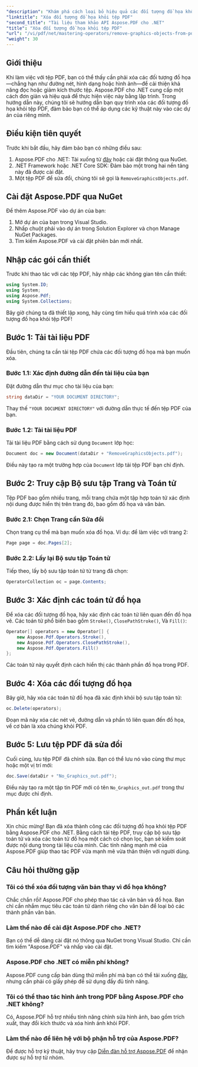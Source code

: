 ```yaml
---
"description": "Khám phá cách loại bỏ hiệu quả các đối tượng đồ họa không mong muốn khỏi tệp PDF của bạn bằng Aspose.PDF cho .NET trong hướng dẫn toàn diện này. Cho dù bạn muốn cải thiện khả năng đọc tài liệu hay giảm kích thước tệp."
"linktitle": "Xóa đối tượng đồ họa khỏi tệp PDF"
"second_title": "Tài liệu tham khảo API Aspose.PDF cho .NET"
"title": "Xóa đối tượng đồ họa khỏi tệp PDF"
"url": "/vi/pdf/net/mastering-operators/remove-graphics-objects-from-pdf-file/"
"weight": 30
---
```


## Giới thiệu

Khi làm việc với tệp PDF, bạn có thể thấy cần phải xóa các đối tượng đồ họa—chẳng hạn như đường nét, hình dạng hoặc hình ảnh—để cải thiện khả năng đọc hoặc giảm kích thước tệp. Aspose.PDF cho .NET cung cấp một cách đơn giản và hiệu quả để thực hiện việc này bằng lập trình. Trong hướng dẫn này, chúng tôi sẽ hướng dẫn bạn quy trình xóa các đối tượng đồ họa khỏi tệp PDF, đảm bảo bạn có thể áp dụng các kỹ thuật này vào các dự án của riêng mình.

## Điều kiện tiên quyết

Trước khi bắt đầu, hãy đảm bảo bạn có những điều sau:

1. Aspose.PDF cho .NET: Tải xuống từ [đây](https://releases.aspose.com/pdf/net/) hoặc cài đặt thông qua NuGet.
2. .NET Framework hoặc .NET Core SDK: Đảm bảo một trong hai nền tảng này đã được cài đặt.
3. Một tệp PDF để sửa đổi, chúng tôi sẽ gọi là `RemoveGraphicsObjects.pdf`.

## Cài đặt Aspose.PDF qua NuGet

Để thêm Aspose.PDF vào dự án của bạn:

1. Mở dự án của bạn trong Visual Studio.
2. Nhấp chuột phải vào dự án trong Solution Explorer và chọn Manage NuGet Packages.
3. Tìm kiếm Aspose.PDF và cài đặt phiên bản mới nhất.

## Nhập các gói cần thiết

Trước khi thao tác với các tệp PDF, hãy nhập các không gian tên cần thiết:

```csharp
using System.IO;
using System;
using Aspose.Pdf;
using System.Collections;
```

Bây giờ chúng ta đã thiết lập xong, hãy cùng tìm hiểu quá trình xóa các đối tượng đồ họa khỏi tệp PDF!

## Bước 1: Tải tài liệu PDF

Đầu tiên, chúng ta cần tải tệp PDF chứa các đối tượng đồ họa mà bạn muốn xóa.

### Bước 1.1: Xác định đường dẫn đến tài liệu của bạn

Đặt đường dẫn thư mục cho tài liệu của bạn:

```csharp
string dataDir = "YOUR DOCUMENT DIRECTORY";
```

Thay thế `"YOUR DOCUMENT DIRECTORY"` với đường dẫn thực tế đến tệp PDF của bạn.

### Bước 1.2: Tải tài liệu PDF

Tải tài liệu PDF bằng cách sử dụng `Document` lớp học:

```csharp
Document doc = new Document(dataDir + "RemoveGraphicsObjects.pdf");
```

Điều này tạo ra một trường hợp của `Document` lớp tải tệp PDF bạn chỉ định.

## Bước 2: Truy cập Bộ sưu tập Trang và Toán tử

Tệp PDF bao gồm nhiều trang, mỗi trang chứa một tập hợp toán tử xác định nội dung được hiển thị trên trang đó, bao gồm đồ họa và văn bản.

### Bước 2.1: Chọn Trang cần Sửa đổi

Chọn trang cụ thể mà bạn muốn xóa đồ họa. Ví dụ: để làm việc với trang 2:

```csharp
Page page = doc.Pages[2];
```

### Bước 2.2: Lấy lại Bộ sưu tập Toán tử

Tiếp theo, lấy bộ sưu tập toán tử từ trang đã chọn:

```csharp
OperatorCollection oc = page.Contents;
```

## Bước 3: Xác định các toán tử đồ họa

Để xóa các đối tượng đồ họa, hãy xác định các toán tử liên quan đến đồ họa vẽ. Các toán tử phổ biến bao gồm `Stroke()`, `ClosePathStroke()`, Và `Fill()`:

```csharp
Operator[] operators = new Operator[] {
    new Aspose.Pdf.Operators.Stroke(),
    new Aspose.Pdf.Operators.ClosePathStroke(),
    new Aspose.Pdf.Operators.Fill()
};
```

Các toán tử này quyết định cách hiển thị các thành phần đồ họa trong PDF.

## Bước 4: Xóa các đối tượng đồ họa

Bây giờ, hãy xóa các toán tử đồ họa đã xác định khỏi bộ sưu tập toán tử:

```csharp
oc.Delete(operators);
```

Đoạn mã này xóa các nét vẽ, đường dẫn và phần tô liên quan đến đồ họa, về cơ bản là xóa chúng khỏi PDF.

## Bước 5: Lưu tệp PDF đã sửa đổi

Cuối cùng, lưu tệp PDF đã chỉnh sửa. Bạn có thể lưu nó vào cùng thư mục hoặc một vị trí mới:

```csharp
doc.Save(dataDir + "No_Graphics_out.pdf");
```

Điều này tạo ra một tập tin PDF mới có tên `No_Graphics_out.pdf` trong thư mục được chỉ định.

## Phần kết luận

Xin chúc mừng! Bạn đã xóa thành công các đối tượng đồ họa khỏi tệp PDF bằng Aspose.PDF cho .NET. Bằng cách tải tệp PDF, truy cập bộ sưu tập toán tử và xóa các toán tử đồ họa một cách có chọn lọc, bạn sẽ kiểm soát được nội dung trong tài liệu của mình. Các tính năng mạnh mẽ của Aspose.PDF giúp thao tác PDF vừa mạnh mẽ vừa thân thiện với người dùng.

## Câu hỏi thường gặp

### Tôi có thể xóa đối tượng văn bản thay vì đồ họa không?

Chắc chắn rồi! Aspose.PDF cho phép thao tác cả văn bản và đồ họa. Bạn chỉ cần nhắm mục tiêu các toán tử dành riêng cho văn bản để loại bỏ các thành phần văn bản.

### Làm thế nào để cài đặt Aspose.PDF cho .NET?

Bạn có thể dễ dàng cài đặt nó thông qua NuGet trong Visual Studio. Chỉ cần tìm kiếm "Aspose.PDF" và nhấp vào cài đặt.

### Aspose.PDF cho .NET có miễn phí không?

Aspose.PDF cung cấp bản dùng thử miễn phí mà bạn có thể tải xuống [đây](https://releases.aspose.com/), nhưng cần phải có giấy phép để sử dụng đầy đủ tính năng.

### Tôi có thể thao tác hình ảnh trong PDF bằng Aspose.PDF cho .NET không?

Có, Aspose.PDF hỗ trợ nhiều tính năng chỉnh sửa hình ảnh, bao gồm trích xuất, thay đổi kích thước và xóa hình ảnh khỏi PDF.

### Làm thế nào để liên hệ với bộ phận hỗ trợ của Aspose.PDF?

Để được hỗ trợ kỹ thuật, hãy truy cập [Diễn đàn hỗ trợ Aspose.PDF](https://forum.aspose.com/c/pdf/10) để nhận được sự hỗ trợ từ nhóm.